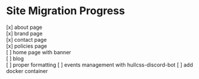 # Site Migration Progress

[x] about page   
[x] brand page  
[x] contact page  
[x] policies page  
[ ] home page with banner  
[ ] blog  
[ ] proper formatting
[ ] events management with hullcss-discord-bot
[ ] add docker container
